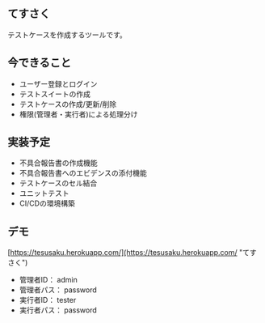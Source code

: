 ## てすさく
テストケースを作成するツールです。

## 今できること
- ユーザー登録とログイン
- テストスイートの作成
- テストケースの作成/更新/削除
- 権限(管理者・実行者)による処理分け

## 実装予定
- 不具合報告書の作成機能
- 不具合報告書へのエビデンスの添付機能
- テストケースのセル結合
- ユニットテスト
- CI/CDの環境構築

## デモ
[https://tesusaku.herokuapp.com/](https://tesusaku.herokuapp.com/ "てすさく")  
- 管理者ID： admin
- 管理者パス： password
- 実行者ID： tester
- 実行者パス： password